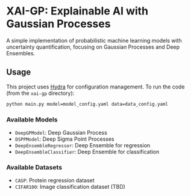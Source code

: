 # XAI-GP: Explainable AI with Gaussian Processes

A simple implementation of probabilistic machine learning models with uncertainty quantification, focusing on Gaussian Processes and Deep Ensembles.

## Usage

This project uses [Hydra](https://hydra.cc/) for configuration management. To run the code (from the `xai-gp` directory):

```bash
python main.py model=model_config.yaml data=data_config.yaml
```

### Available Models

- `DeepGPModel`: Deep Gaussian Process
- `DSPPModel`: Deep Sigma Point Processes
- `DeepEnsembleRegressor`: Deep Ensemble for regression
- `DeepEnsembleClassifier`: Deep Ensemble for classification

### Available Datasets

- `CASP`: Protein regression dataset
- `CIFAR100`: Image classification dataset (TBD)
